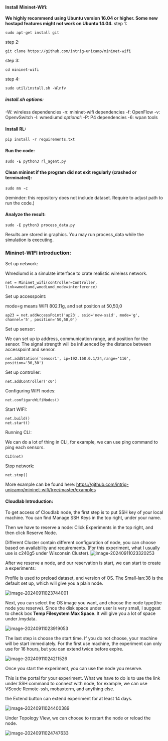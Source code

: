 #### Install Mininet-Wifi:

**We highly recommend using Ubuntu version 16.04 or higher. Some new hostapd features might not work on Ubuntu 14.04.**
step 1:

```
sudo apt-get install git
```

step 2: 

```
git clone https://github.com/intrig-unicamp/mininet-wifi
```

step 3: 

```
cd mininet-wifi
```

step 4: 

```
sudo util/install.sh -Wlnfv
```

##### install.sh options:

-W: wireless dependencies
-n: mininet-wifi dependencies
-f: OpenFlow
-v: OpenvSwitch
-l: wmediumd
*optional*:
-P: P4 dependencies
-6: wpan tools

#### Install RL:

```
pip install -r requirements.txt
```

#### Run the code:

```
sudo -E python3 rl_agent.py
```

#### Clean mininet if the program did not exit regularly (crashed or terminated):
```
sudo mn -c
```

(reminder: this repository does not include dataset. Require to adjust path to run the code.)

#### Analyze the result:

```
sudo -E python3 process_data.py
```
Results are stored in graphics. You may run process_data while the simulation is executing. 

### Mininet-WIFI introduction:

Set up network:

Wmediumd is a simulate interface to crate realistic wireless network.

```
net = Mininet_wifi(controller=Controller, link=wmediumd,wmediumd_mode=interference)
```

Set up accesspoint:

mode=g means WIFI 802.11g, and set position at 50,50,0

```
ap23 = net.addAccessPoint('ap23', ssid='new-ssid', mode='g', channel='5', position='50,50,0')
```

Set up sensor:

We can set up ip address, communication range, and position for the sensor. The signal strength will be influenced by the distance between accesspoint and sensor. 

```
net.addStation('sensor1', ip=192.168.0.1/24,range='116', position='30,30')
```

Set up controller:

```
net.addController('c0')
```

Configuring WIFI nodes:

```
net.configureWifiNodes()
```

Start WIFI:

```
net.build()
net.start()
```

Running CLI:

We can do a lot of thing in CLI, for example, we can use ping command to ping each sensors.

```
CLI(net)
```

Stop network:

```
net.stop()
```

More example can be found here: https://github.com/intrig-unicamp/mininet-wifi/tree/master/examples

#### Cloudlab Introduction:

To get access of Cloudlab node, the first step is to put SSH key of your local machine. You can find Manage SSH Keys in the top right, under your name.

Then we have to reserve a node: Click Experiments in the top right, and then click Reserve Node.

Different Cluster contain different configuration of node, you can choose based on availability and requirements. (For this experiment, what I usually use is c240g5 under Wisconsin Cluster).
![image-20240911023320253](https://github.com/user-attachments/assets/e5565493-d773-4172-9a1a-86e19d1e4159)


After we reserve a node, and our reservation is start, we can start to create a experiments:

Profile is used to preload dataset, and version of OS. The Small-lan:38 is the default set up, which will give you a plain node.

![image-20240911023744001](https://github.com/user-attachments/assets/26f88cec-2288-4be9-980e-c5d2309aa16d)


Next, you can select the OS image you want, and choose the node type(the node you reserve). Since the disk space under user is very small, I suggest to check box **Temp Filesystem Max Space**. It will give you a lot of space under /mydata.

![image-20240911023919053](https://github.com/user-attachments/assets/6234b244-ab00-45fe-84ad-a888237b2d51)

The last step is choose the start time. If you do not choose, your machine will be start immediately. For the first use machine, the experiment can only use for 16 hours, but you can extend twice before expire.

![image-20240911024211526](https://github.com/user-attachments/assets/6b50cfba-534b-499f-bbeb-8e8cf451f7ec)

Once you start the experiment, you can use the node you reserve.

This is the portal for your experiment. What we have to do is to use the link under SSH command to connect with node, for example, we can use VScode Remote-ssh, mobaxterm, and anything else.

 the Extend button can extend experiment for at least 14 days.

![image-20240911024400389](https://github.com/user-attachments/assets/89e39614-5bc3-4683-b186-33be53a42385)

Under Topology View, we can choose to restart the node or reload the node.

![image-20240911024747633](https://github.com/user-attachments/assets/9959eaf3-f40e-473a-b7cc-ffd2e5ee4a75)

